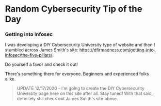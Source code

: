 # Random Cybersecurity Tip of the Day
### Getting into Infosec

I was developing a DIY Cybersecurity University type of website and then I stumbled across James Smith's site: https://dfirmadness.com/getting-into-infosec/the-five-pillars/.

Do yourself a favor and check it out!

There's something there for everyone. Beginners and experienced folks alike.

>UPDATE 12/17/2020 - I'm going to create the DIY Cybersecurity University page here on this site after all. Stay tuned! With that said, definitely still check out James Smith's site above.
